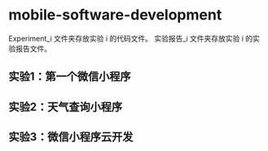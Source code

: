 # mobile-software-development

Experiment_i 文件夹存放实验 i 的代码文件。
实验报告_i 文件夹存放实验 i 的实验报告文件。

## 实验1：第一个微信小程序

## 实验2：天气查询小程序

## 实验3：微信小程序云开发
